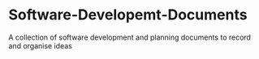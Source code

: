 # Software-Developemt-Documents
A collection of software development and planning documents to record and organise ideas
